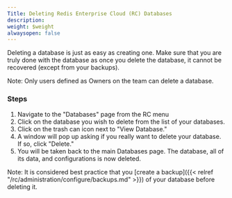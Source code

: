 ```yaml
---
Title: Deleting Redis Enterprise Cloud (RC) Databases
description: 
weight: $weight
alwaysopen: false
---
```

Deleting a database is just as easy as creating one. Make sure that you
are truly done with the database as once you delete the database, it
cannot be recovered (except from your backups).

Note: Only users defined as Owners on the team can delete a database.

### Steps

1.  Navigate to the "Databases" page from the RC menu
2.  Click on the database you wish to delete from the list of your
    databases.
3.  Click on the trash can icon next to "View Database."
4.  A window will pop up asking if you really want to delete your
    database. If so, click "Delete."
5.  You will be taken back to the main Databases page. The database, all
    of its data, and configurations is now deleted.

Note: It is considered best practice that you [create a
backup]({{< relref "/rc/administration/configure/backups.md" >}}) of your
database before deleting it.
